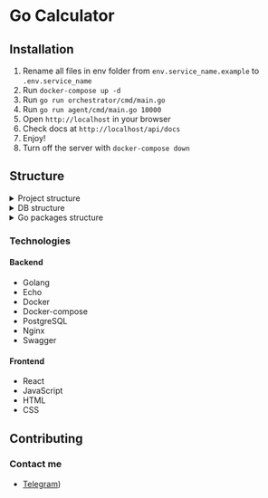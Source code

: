 # Go Calculator

## Installation

1. Rename all files in env folder from `env.service_name.example` to `.env.service_name`
2. Run `docker-compose up -d`
3. Run `go run orchestrator/cmd/main.go`
4. Run `go run agent/cmd/main.go 10000`
5. Open `http://localhost` in your browser
6. Check docs at `http://localhost/api/docs`
7. Enjoy!
8. Turn off the server with `docker-compose down`

## Structure

<div>
    <details>
        <summary>Project structure</summary>
        <img src="docs/pict/project_schema.png">
    </details>
    <details>
        <summary>DB structure</summary>
        <img src="docs/pict/db_schema.png">
    </details>
    <details>
        <summary>Go packages structure</summary>
        <img src="docs/pict/depend_graph.png">
    </details>
</div>

### Technologies

#### Backend

- Golang
- Echo
- Docker
- Docker-compose
- PostgreSQL
- Nginx
- Swagger

#### Frontend

- React
- JavaScript
- HTML
- CSS

## Contributing

### Contact me

- [Telegram](https://t.me/Blackfire112358))
